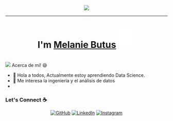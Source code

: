 <p align="center">
  <img src="https://miro.medium.com/max/2048/1*OohqW5DGh9CQS4hLY5FXzA.png" height="230"/>
</p>
<hr>
<h1 align="center">I'm <a href="https://github.com/Aryagm">Melanie Butus<a><img src="https://github.com/Kathryn-Jie/Kathryn-Jie/blob/main/wave.gif" width="60px"/></h1>
<Br>
<picture><img src = "https://github.com/7oSkaaa/7oSkaaa/blob/main/Images/about_me.gif?raw=true" width = 50px></picture> Acerca de mí! 😄</h1>

- 👋 Hola a todos, Actualmente estoy aprendiendo Data Science.
- 👀 Me interesa la ingeniería y el análisis de datos
- 
### Let's Connect :coffee:
<p align="center">
	<a href="https://github.com/Melbutus"><img src="https://img.icons8.com/bubbles/50/000000/github.png" alt="GitHub"/></a>
	<a href="https://www.linkedin.com/in/melanie-butus-7013551a9/"><img src="https://img.icons8.com/bubbles/50/000000/linkedin.png" alt="LinkedIn"/></a>
	<a href="https://www.instagram.com/m.btus/?next=%2F/"><img src="https://img.icons8.com/bubbles/50/000000/instagram.png" alt="Instagram"/></a>
</p>



<!---
Melbutus/Melbutus is a ✨ special ✨ repository because its `README.md` (this file) appears on your GitHub profile.
You can click the Preview link to take a look at your changes.
--->

